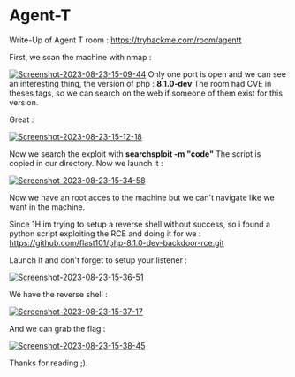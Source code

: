 
# Agent-T
Write-Up of Agent T room : https://tryhackme.com/room/agentt

First, we scan the machine with nmap :

<a href="https://imgbb.com/"><img src="https://i.ibb.co/S5MSZJK/Screenshot-2023-08-23-15-09-44.png" alt="Screenshot-2023-08-23-15-09-44" border="0"></a>
Only one port is open and we can see an interesting thing, the version of php : __8.1.0-dev__
The room had CVE in theses tags, so we can search on the web if someone of them exist for this version.

Great : 

<a href="https://ibb.co/RgLVJxS"><img src="https://i.ibb.co/NFwHG83/Screenshot-2023-08-23-15-12-18.png" alt="Screenshot-2023-08-23-15-12-18" border="0"></a>

Now we search the exploit with __searchsploit -m "code"__
The script is copied in our directory.
Now we launch it :

<a href="https://imgbb.com/"><img src="https://i.ibb.co/qCJxvPd/Screenshot-2023-08-23-15-34-58.png" alt="Screenshot-2023-08-23-15-34-58" border="0"></a>

Now we have an root acces to the machine but we can't navigate like we want in the machine.

Since 1H im trying to setup a reverse shell without success, so i found a python script exploiting the RCE and doing it for we : https://github.com/flast101/php-8.1.0-dev-backdoor-rce.git

Launch it and don't forget to setup your listener :

<a href="https://imgbb.com/"><img src="https://i.ibb.co/Vv7MBzL/Screenshot-2023-08-23-15-36-51.png" alt="Screenshot-2023-08-23-15-36-51" border="0"></a>

We have the reverse shell :

<a href="https://imgbb.com/"><img src="https://i.ibb.co/0Y88PRH/Screenshot-2023-08-23-15-37-17.png" alt="Screenshot-2023-08-23-15-37-17" border="0"></a>

And we can grab the flag :

<a href="https://imgbb.com/"><img src="https://i.ibb.co/x5SDj5z/Screenshot-2023-08-23-15-38-45.png" alt="Screenshot-2023-08-23-15-38-45" border="0"></a>

Thanks for reading ;).
